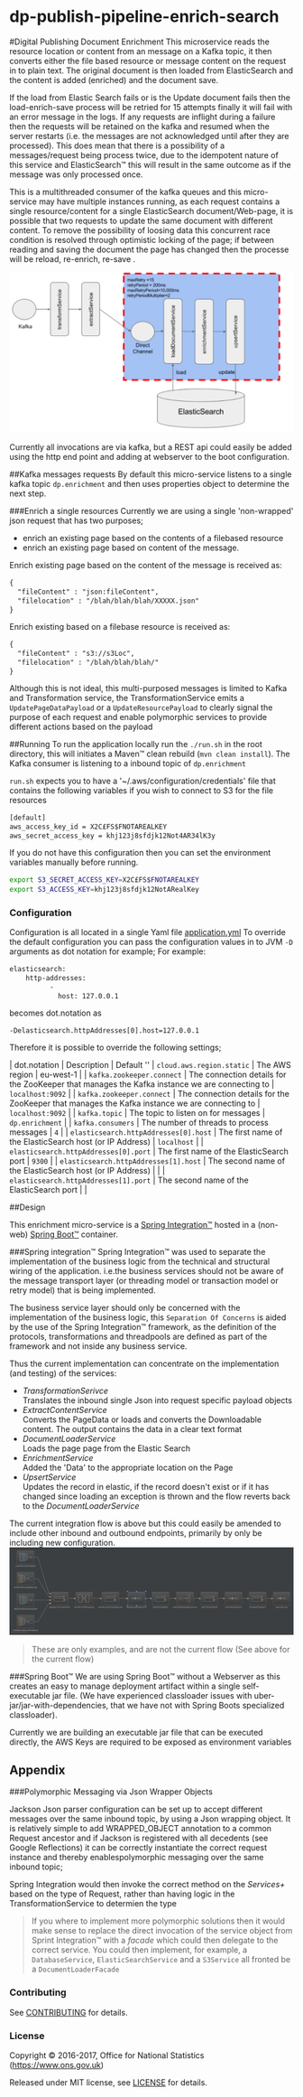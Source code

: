 dp-publish-pipeline-enrich-search
================
#Digital Publishing Document Enrichment
This microservice reads the resource location or content from an message on a Kafka topic, it then converts either the file based 
 resource or message content on the request in to plain text. The original document is then loaded from ElasticSearch and the content is added (enriched) and the document save.
 
If the load from Elastic Search fails or is the Update document fails then the load-enrich-save process will be retried for 15 attempts finally it will fail with an error message in the logs.
If any requests are inflight during a failure then the requests will be retained on the kafka and resumed when the server restarts (i.e. the messages are not acknowledged until after they are processed).
This does mean that there is a possibility of a messages/request being process twice, due to the idempotent nature of this service and ElasticSearch&trade; this will result in the same outcome as if the message was only processed once.
 
This is a multithreaded consumer of the kafka queues and this micro-service may have multiple instances running, as each 
request contains a single resource/content for a single ElasticSearch document/Web-page, it is possible that two requests 
to update the same document with different content. To remove the possibility of loosing data this concurrent race condition 
is resolved through optimistic locking of the page; if between reading and saving the document the page has changed then 
the processe will be reload, re-enrich, re-save .

![Kafka->Transform-Extract->Load->Enrich->Save](EnrichmentFlow.png)
 
Currently all invocations are via kafka, but a REST api could easily be added using the http end point and adding at webserver to the boot configuration.

##Kafka messages requests
By default this micro-service listens to a single kafka topic `dp.enrichment` and then uses properties object to determine the next step.
 
###Enrich a single resources
Currently we are using a single 'non-wrapped' json request that has two purposes;
* enrich an existing page based on  the contents of a filebased resource
* enrich an existing page based on content of the message.

Enrich existing page based on the content of the message is received as:
```
{
  "fileContent" : "json:fileContent",
  "filelocation" : "/blah/blah/blah/XXXXX.json"
}
``` 

Enrich existing based on a filebase resource is received as:
```
{
  "fileContent" : "s3://s3Loc",
  "filelocation" : "/blah/blah/blah/"
}
```


Although this is not ideal, this multi-purposed messages is limited to  Kafka and Transformation service, the 
TransformationService emits a `UpdatePageDataPayload` or a `UpdateResourcePayload` to clearly signal the purpose of each
 request and enable polymorphic services to provide different actions based on the payload


##Running
To run the application locally run the `./run.sh` in the root directory, this will initiates a Maven&trade; clean rebuild (`mvn clean install`).
The Kafka consumer is listening to a inbound topic of `dp.enrichment` 

`run.sh` expects you to have a '~/.aws/configuration/credentials' file that contains the following variables if you wish to 
connect to S3 for the file resources
```properties
[default]
aws_access_key_id = X2C£FS$FNOTAREALKEY	
aws_secret_access_key = khj123j8sfdjk12Not4AR34lK3y
```
If you do not have this configuration then you can set the environment variables manually before running.
```bash
export S3_SECRET_ACCESS_KEY=X2C£FS$FNOTAREALKEY
export S3_ACCESS_KEY=khj123j8sfdjk12NotARealKey
```


### Configuration 
Configuration is all located in a single Yaml file [application.yml](src/main/resources/application.yml)
To override the default configuration you can pass the configuration values in to JVM `-D` arguments as dot notation for example;
For example:
 
```
elasticsearch:
    http-addresses:
          -
            host: 127.0.0.1
```

becomes dot.notation as

 ```
 -Delasticsearch.httpAddresses[0].host=127.0.0.1
 ``` 
Therefore it is possible to override the following settings;

| dot.notation | Description | Default ''
| `cloud.aws.region.static` | The AWS region | eu-west-1 |
| `kafka.zookeeper.connect` | The connection details for the ZooKeeper that manages the Kafka instance we are connecting to | `localhost:9092` |
| `kafka.zookeeper.connect` | The connection details for the ZooKeeper that manages the Kafka instance we are connecting to | `localhost:9092` |
| `kafka.topic` | The topic to listen on for messages | `dp.enrichment` |
| `kafka.consumers` | The number of threads to process messages | `4` |
| `elasticsearch.httpAddresses[0].host` | The first name of the ElasticSearch host (or IP Address) | `localhost` |
| `elasticsearch.httpAddresses[0].port` | The first name of the ElasticSearch port | `9300` |
| `elasticsearch.httpAddresses[1].host` | The second name of the ElasticSearch host (or IP Address) | |
| `elasticsearch.httpAddresses[1].port` | The second name of the ElasticSearch port |  |
 



##Design

This enrichment micro-service is a [Spring Integration&trade;](https://projects.spring.io/spring-integration/) hosted in a (non-web) [Spring Boot&trade;](http://projects.spring.io/spring-boot/) container.

###Spring integration&trade;
 Spring Integration&trade; was used to separate the implementation of the business logic from the technical and structural wiring of the application.
 i.e.the business services should not be aware of the message transport layer (or threading model or transaction model or retry model) that is being implemented.
 
 The business service layer should only be concerned with the implementation of the business logic, this `Separation Of Concerns` 
 is aided by the use of the Spring Integration&trade; framework, as the definition of the protocols, transformations and 
 threadpools are defined as part of the framework and not inside any business service.
     
 Thus the current implementation can concentrate on the implementation (and testing) of the services: 
 * _TransformationSerivce_</br>
    Translates the inbound single Json into request specific payload objects
 * _ExtractContentService_</br>
    Converts the PageData or loads and converts the Downloadable content. The output contains the data in a clear text format
 * _DocumentLoaderService_<br/> 
    Loads the page page from the Elastic Search
 * _EnrichmentService_<br/>
    Added the 'Data' to the appropriate location on the Page
 * _UpsertService_<br/>
    Updates the record in elastic, if the record doesn't exist or if it has changed since loading an exception is thrown and the flow reverts back to the _DocumentLoaderService_  

The current integration flow is above but this could easily be amended to include other inbound and outbound endpoints, primarily by only be including new configuration.
![Spring Integration Flow -> Kafka|JMS|SOAP|Rest -> transform -> load -> enrich -> upsert](multiInboundEndpoint.png)
>These are only examples, and are not the current flow (See above for the current flow)

###Spring Boot&trade;
We are using Spring Boot&trade; without a Webserver as this creates an easy to manage deployment artifact within a single
self-executable jar file.
(We have experienced classloader issues with uber-jar/jar-with-dependencies, that we have not with Spring Boots specialized classloader).

Currently we are building an executable jar file that can be executed directly, the AWS Keys are required to be exposed
 as environment variables 
    

## Appendix
###Polymorphic Messaging via Json Wrapper Objects

Jackson Json parser configuration can be set up to accept different messages over the same inbound topic, by using a Json wrapping
 object. It is relatively simple to add WRAPPED_OBJECT annotation to a common Request ancestor and if Jackson is registered with all decedents (see Google Reflections) it 
 can be correctly instantiate the correct request instance and thereby enablespolymorphic messaging over the same inbound topic; 
 
Spring Integration would then invoke the correct method on the _Services+_ based on the type of Request, rather than having logic in the TransformationService 
to determien the type

> If you where to implement more polymorphic solutions then it would make sense to replace the direct invocation of the service object from 
> Sprint Integration&trade; with a _facade_ which could then delegate to the correct service.
> You could then implement, for example, a `DatabaseService`, `ElasticSearchService` and a `S3Service` all fronted be a `DocumentLoaderFacade`
>

 
### Contributing

See [CONTRIBUTING](CONTRIBUTING.md) for details.

### License

Copyright © 2016-2017, Office for National Statistics (https://www.ons.gov.uk)

Released under MIT license, see [LICENSE](LICENSE.md) for details.
